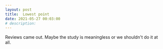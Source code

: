 ```yaml
---
layout: post
title:  Lowest point
date: 2021-05-27 00:03:00
# description: 
---
```


Reviews came out. Maybe the study is meaningless or we shouldn't do it at all. 